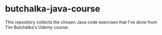 # butchalka-java-course
This repository collects the chosen Java code exercises that I've done from Tim Butchalka's Udemy course.
